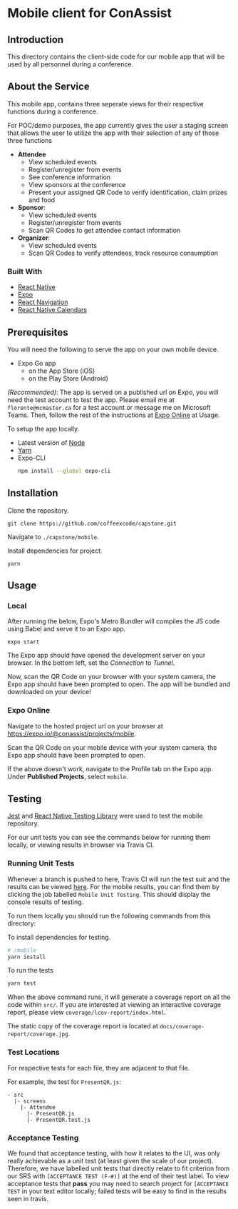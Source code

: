 # Mobile client for ConAssist

## Introduction
This directory contains the client-side code for our mobile app that will be used by all personnel  during a conference.

## About the Service

This mobile app, contains three seperate views for their respective functions during a conference. 

For POC/demo purposes, the app currently gives the user a staging screen that allows the user to utilize the app with their selection of any of those three functions
 - **Attendee**
    - View scheduled events
    - Register/unregister from events
    - See conference information
    - View sponsors at the conference
    - Present your assigned QR Code to verify identification, claim prizes and food
 - **Sponsor**:
    - View scheduled events
    - Register/unregister from events
    - Scan QR Codes to get attendee contact information
 - **Organizer**:
    - View scheduled events
    - Scan QR Codes to verify attendees, track resource consumption

### Built With

- [React Native](https://reactnative.dev/)
- [Expo](https://expo.io/)
- [React Navigation](https://reactnavigation.org/)
- [React Native Calendars](https://github.com/wix/react-native-calendars)

## Prerequisites

You will need the following to serve the app on your own mobile device.
- Expo Go app 
  - on the App Store (iOS)
  - on the Play Store (Android)

*(Recommended)*: The app is served on a published url on Expo, you will need the test account to test the app. Please email me at `florente@mcmaster.ca` for a test account or message me on Microsoft Teams. Then, follow the rest of the instructions at [Expo Online](#Expo-Online) at Usage.

To setup the app locally. 
- Latest version of [Node](https://nodejs.org/en/)
- [Yarn](https://classic.yarnpkg.com/en/docs/install#windows-stable)
- Expo-CLI
  ```bash
  npm install --global expo-cli
  ```

## Installation

Clone the repository.
```
git clone https://github.com/coffeexcode/capstone.git
```
Navigate to `./capstone/mobile`.

Install dependencies for project.
```
yarn
```
## Usage

### Local
After running the below, Expo's Metro Bundler will compiles the JS code using Babel and serve it to an Expo app.
```
expo start
```

The Expo app should have opened the development server on your browser. In the bottom left, set the *Connection* to *Tunnel*.

Now, scan the QR Code on your browser with your system camera, the Expo app should have been prompted to open. The app will be bundled and downloaded on your device!

### Expo Online 

Navigate to the hosted project url on your browser at <https://expo.io/@conassist/projects/mobile>.

Scan the QR Code on your mobile device with your system camera, the Expo app should have been prompted to open.

If the above doesn't work, navigate to the Profile tab on the Expo app. Under **Published Projects**, select `mobile`.

## Testing

[Jest](https://jestjs.io/) and [React Native Testing Library](https://github.com/callstack/react-native-testing-library) were used to test the mobile repository.


For our unit tests you can see the commands below for running them locally, or viewing results in browser via Travis CI.

### Running Unit Tests

Whenever a branch is pushed to here, Travis CI will run the test suit and the results can be viewed [here](https://www.travis-ci.com/github/coffeexcode/capstone). For the mobile results, you can find them by clicking the job labelled `Mobile Unit Testing`. This should display the console results of testing.

To run them locally you should run the following commands from this directory:

To install dependencies for testing.
```sh
# /mobile
yarn install
```

To run the tests
```sh
yarn test
```

When the above command runs, it will generate a coverage report on all the code within `src/`. If you are interested at viewing an interactive coverage report, please view  `coverage/lcov-report/index.html`.

The static copy of the coverage report is located at `docs/coverage-report/coverage.jpg`.

### Test Locations

For respective tests for each file, they are adjacent to that file.

For example, the test for `PresentQR.js`:
```
- src
  |- screens
    |- Attendee
      |- PresentQR.js
      |- PresentQR.test.js
```

### Acceptance Testing

We found that acceptance testing, with how it relates to the UI, was only really achievable as a unit test (at least given the scale of our project). Therefore, we have labelled unit tests that directly relate to fit criterion from our SRS with `[ACCEPTANCE TEST (F-#)]` at the end of their test label. To view acceptance tests that **pass** you may need to search project for `[ACCEPTANCE TEST` in your text editor locally; failed tests will be easy to find in the results seen in travis.